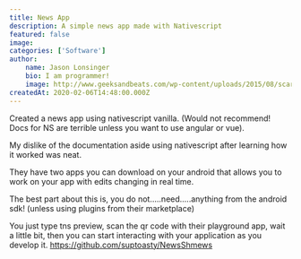 ```yaml
---
title: News App
description: A simple news app made with Nativescript
featured: false
image: 
categories: ['Software']
author:
    name: Jason Lonsinger
    bio: I am programmer!
    image: http://www.geeksandbeats.com/wp-content/uploads/2015/08/scared-batman.jpeg
createdAt: 2020-02-06T14:48:00.000Z
---
```


Created a news app using nativescript vanilla. (Would not recommend! Docs for NS are terrible unless you want to use angular or vue).

My dislike of the documentation aside using nativescript after learning how it worked was neat.

They have two apps you can download on your android that allows you to work on your app with edits changing in real time.

The best part about this is, you do not.....need.....anything from the android sdk! (unless using plugins from their marketplace)

You just type tns preview, scan the qr code with their playground app, wait a little bit, then you can start interacting with your application as you develop it.
<a href="https://github.com/suptoasty/NewsShmews" rel="noopener noreferrer nofollow">https://github.com/suptoasty/NewsShmews</a>